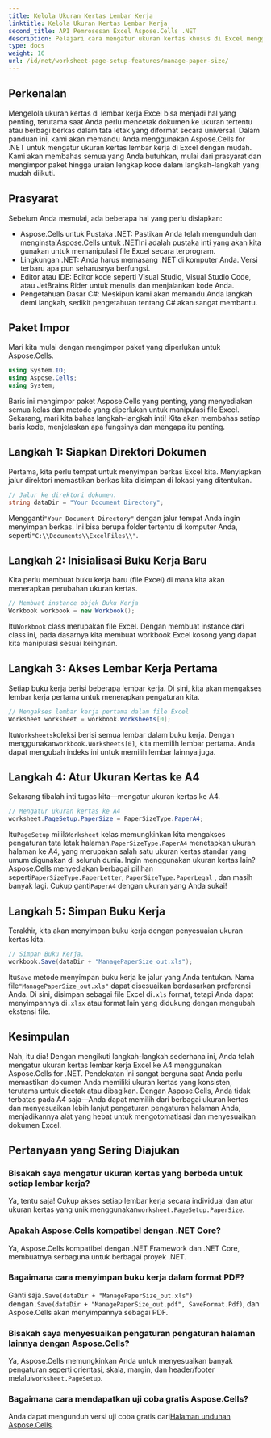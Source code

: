 ```yaml
---
title: Kelola Ukuran Kertas Lembar Kerja
linktitle: Kelola Ukuran Kertas Lembar Kerja
second_title: API Pemrosesan Excel Aspose.Cells .NET
description: Pelajari cara mengatur ukuran kertas khusus di Excel menggunakan Aspose.Cells untuk .NET dengan panduan langkah demi langkah yang mudah ini.
type: docs
weight: 16
url: /id/net/worksheet-page-setup-features/manage-paper-size/
---
```

## Perkenalan
Mengelola ukuran kertas di lembar kerja Excel bisa menjadi hal yang penting, terutama saat Anda perlu mencetak dokumen ke ukuran tertentu atau berbagi berkas dalam tata letak yang diformat secara universal. Dalam panduan ini, kami akan memandu Anda menggunakan Aspose.Cells for .NET untuk mengatur ukuran kertas lembar kerja di Excel dengan mudah. Kami akan membahas semua yang Anda butuhkan, mulai dari prasyarat dan mengimpor paket hingga uraian lengkap kode dalam langkah-langkah yang mudah diikuti.
## Prasyarat
Sebelum Anda memulai, ada beberapa hal yang perlu disiapkan:
-  Aspose.Cells untuk Pustaka .NET: Pastikan Anda telah mengunduh dan menginstal[Aspose.Cells untuk .NET](https://releases.aspose.com/cells/net/)Ini adalah pustaka inti yang akan kita gunakan untuk memanipulasi file Excel secara terprogram.
- Lingkungan .NET: Anda harus memasang .NET di komputer Anda. Versi terbaru apa pun seharusnya berfungsi.
- Editor atau IDE: Editor kode seperti Visual Studio, Visual Studio Code, atau JetBrains Rider untuk menulis dan menjalankan kode Anda.
- Pengetahuan Dasar C#: Meskipun kami akan memandu Anda langkah demi langkah, sedikit pengetahuan tentang C# akan sangat membantu.
## Paket Impor
Mari kita mulai dengan mengimpor paket yang diperlukan untuk Aspose.Cells.
```csharp
using System.IO;
using Aspose.Cells;
using System;
```
Baris ini mengimpor paket Aspose.Cells yang penting, yang menyediakan semua kelas dan metode yang diperlukan untuk manipulasi file Excel.
Sekarang, mari kita bahas langkah-langkah inti! Kita akan membahas setiap baris kode, menjelaskan apa fungsinya dan mengapa itu penting.
## Langkah 1: Siapkan Direktori Dokumen
Pertama, kita perlu tempat untuk menyimpan berkas Excel kita. Menyiapkan jalur direktori memastikan berkas kita disimpan di lokasi yang ditentukan.
```csharp
// Jalur ke direktori dokumen.
string dataDir = "Your Document Directory";
```
 Mengganti`"Your Document Directory"` dengan jalur tempat Anda ingin menyimpan berkas. Ini bisa berupa folder tertentu di komputer Anda, seperti`"C:\\Documents\\ExcelFiles\\"`.
## Langkah 2: Inisialisasi Buku Kerja Baru
Kita perlu membuat buku kerja baru (file Excel) di mana kita akan menerapkan perubahan ukuran kertas.
```csharp
// Membuat instance objek Buku Kerja
Workbook workbook = new Workbook();
```
 Itu`Workbook` class merupakan file Excel. Dengan membuat instance dari class ini, pada dasarnya kita membuat workbook Excel kosong yang dapat kita manipulasi sesuai keinginan.
## Langkah 3: Akses Lembar Kerja Pertama
Setiap buku kerja berisi beberapa lembar kerja. Di sini, kita akan mengakses lembar kerja pertama untuk menerapkan pengaturan kita.
```csharp
// Mengakses lembar kerja pertama dalam file Excel
Worksheet worksheet = workbook.Worksheets[0];
```
 Itu`Worksheets`koleksi berisi semua lembar dalam buku kerja. Dengan menggunakan`workbook.Worksheets[0]`, kita memilih lembar pertama. Anda dapat mengubah indeks ini untuk memilih lembar lainnya juga.
## Langkah 4: Atur Ukuran Kertas ke A4
Sekarang tibalah inti tugas kita—mengatur ukuran kertas ke A4.
```csharp
// Mengatur ukuran kertas ke A4
worksheet.PageSetup.PaperSize = PaperSizeType.PaperA4;
```
 Itu`PageSetup` milik`Worksheet` kelas memungkinkan kita mengakses pengaturan tata letak halaman.`PaperSizeType.PaperA4` menetapkan ukuran halaman ke A4, yang merupakan salah satu ukuran kertas standar yang umum digunakan di seluruh dunia.
 Ingin menggunakan ukuran kertas lain? Aspose.Cells menyediakan berbagai pilihan seperti`PaperSizeType.PaperLetter`, `PaperSizeType.PaperLegal` , dan masih banyak lagi. Cukup ganti`PaperA4` dengan ukuran yang Anda sukai!
## Langkah 5: Simpan Buku Kerja
Terakhir, kita akan menyimpan buku kerja dengan penyesuaian ukuran kertas kita.
```csharp
// Simpan Buku Kerja.
workbook.Save(dataDir + "ManagePaperSize_out.xls");
```
 Itu`Save` metode menyimpan buku kerja ke jalur yang Anda tentukan. Nama file`"ManagePaperSize_out.xls"` dapat disesuaikan berdasarkan preferensi Anda. Di sini, disimpan sebagai file Excel di`.xls` format, tetapi Anda dapat menyimpannya di`.xlsx` atau format lain yang didukung dengan mengubah ekstensi file.
## Kesimpulan
Nah, itu dia! Dengan mengikuti langkah-langkah sederhana ini, Anda telah mengatur ukuran kertas lembar kerja Excel ke A4 menggunakan Aspose.Cells for .NET. Pendekatan ini sangat berguna saat Anda perlu memastikan dokumen Anda memiliki ukuran kertas yang konsisten, terutama untuk dicetak atau dibagikan. 
Dengan Aspose.Cells, Anda tidak terbatas pada A4 saja—Anda dapat memilih dari berbagai ukuran kertas dan menyesuaikan lebih lanjut pengaturan pengaturan halaman Anda, menjadikannya alat yang hebat untuk mengotomatisasi dan menyesuaikan dokumen Excel.
## Pertanyaan yang Sering Diajukan
### Bisakah saya mengatur ukuran kertas yang berbeda untuk setiap lembar kerja?
 Ya, tentu saja! Cukup akses setiap lembar kerja secara individual dan atur ukuran kertas yang unik menggunakan`worksheet.PageSetup.PaperSize`.
### Apakah Aspose.Cells kompatibel dengan .NET Core?
Ya, Aspose.Cells kompatibel dengan .NET Framework dan .NET Core, membuatnya serbaguna untuk berbagai proyek .NET.
### Bagaimana cara menyimpan buku kerja dalam format PDF?
 Ganti saja`.Save(dataDir + "ManagePaperSize_out.xls")` dengan`.Save(dataDir + "ManagePaperSize_out.pdf", SaveFormat.Pdf)`, dan Aspose.Cells akan menyimpannya sebagai PDF.
### Bisakah saya menyesuaikan pengaturan pengaturan halaman lainnya dengan Aspose.Cells?
Ya, Aspose.Cells memungkinkan Anda untuk menyesuaikan banyak pengaturan seperti orientasi, skala, margin, dan header/footer melalui`worksheet.PageSetup`.
### Bagaimana cara mendapatkan uji coba gratis Aspose.Cells?
 Anda dapat mengunduh versi uji coba gratis dari[Halaman unduhan Aspose.Cells](https://releases.aspose.com/).
